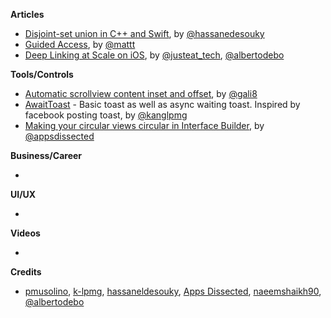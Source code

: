 
**Articles**

* [Disjoint-set union in C++ and Swift](https://medium.com/flawless-app-stories/disjoint-set-union-data-structure-in-c-and-swift-a52703b01fcb), by [@hassanedesouky](https://twitter.com/hassanedesouky)
* [Guided Access](https://nshipster.com/guided-access/), by [@mattt](https://twitter.com/mattt)
* [Deep Linking at Scale on iOS](https://medium.com/just-eat-tech/deep-linking-at-scale-on-ios-1dd8789c389f), by [@justeat_tech](https://twitter.com/justeat_tech), [@albertodebo](https://twitter.com/albertodebo)

**Tools/Controls**

* [Automatic scrollview content inset and offset](https://github.com/gali8/KeyboardProtocol), by [@gali8](https://github.com/gali8)
* [AwaitToast](https://github.com/k-lpmg/AwaitToast) - Basic toast as well as async waiting toast. Inspired by facebook posting toast, by [@kanglpmg](https://twitter.com/kanglpmg)
* [Making your circular views circular in Interface Builder](https://www.appsdissected.com/circular-view-interface-builder-ibdesignable/), by [@appsdissected](https://twitter.com/appsdissected)

**Business/Career**

*

**UI/UX**

*

**Videos**

*

**Credits**

* [pmusolino](https://github.com/pmusolino), [k-lpmg](https://github.com/k-lpmg), [hassaneldesouky](https://github.com/HassanElDesouky), [Apps Dissected](https://github.com/AppsDissected), [naeemshaikh90](https://github.com/naeemshaikh90), [@albertodebo](https://github.com/albertodebortoli)
